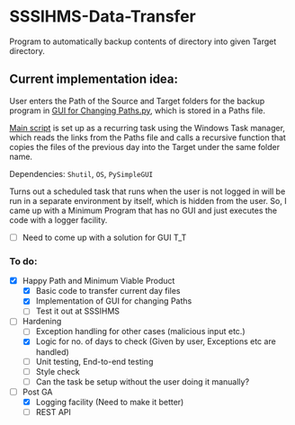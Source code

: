 # SSSIHMS-Data-Transfer
Program to automatically backup contents of directory into given Target directory.

## Current implementation idea:
User enters the Path of the Source and Target folders for the backup program in [GUI for Changing Paths.py](https://github.com/YeduKrishnaP/SSSIHMS-Data-Transfer/blob/main/(latest)%20Tranfer%20Script%20for%20IHMS.py), which is stored in a Paths file.

[Main script](https://github.com/YeduKrishnaP/SSSIHMS-Data-Transfer/blob/main/(latest)%20Tranfer%20Script%20for%20IHMS.py) is set up as a recurring task using the Windows Task manager, which reads the links from the Paths file and calls a recursive function that copies the files of the previous day into the Target under the same folder name.


Dependencies: `Shutil`, `OS`, `PySimpleGUI`

Turns out a scheduled task that runs when the user is not logged in will be run in a separate environment by itself, which is hidden from the user.
So, I came up with a Minimum Program that has no GUI and just executes the code with a logger facility.

- [ ] Need to come up with a solution for GUI T_T

### To do:
- [x] Happy Path and Minimum Viable Product
  - [x] Basic code to transfer current day files
  - [x] Implementation of GUI for changing Paths
  - [ ] Test it out at SSSIHMS

- [ ] Hardening
  - [ ] Exception handling for other cases (malicious input etc.)
  - [x] Logic for no. of days to check (Given by user, Exceptions etc are handled)
  - [ ] Unit testing, End-to-end testing
  - [ ] Style check
  - [ ] Can the task be setup without the user doing it manually?
  
- [ ] Post GA
  - [x] Logging facility (Need to make it better)
  - [ ] REST API

